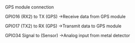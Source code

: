 GPS module connection

GPIO16 (RX2) to	TX (GPS)	->Receive data from GPS module

GPIO17 (TX2) to	RX (GPS)	->Transmit data to GPS module

GPIO34	Signal to (Sensor)	->Analog input from metal detector
